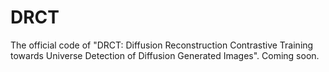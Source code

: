 # DRCT
The official code of "DRCT: Diffusion Reconstruction Contrastive Training towards Universe Detection of Diffusion Generated Images". Coming soon.
